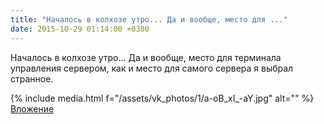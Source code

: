```yaml
---
title: "Началось в колхозе утро... Да и вообще, место для ..."
date: 2015-10-29 01:14:00 +0300
---
```


Началось в колхозе утро... Да и вообще, место для терминала управления сервером, как и место для самого сервера я выбрал странное.


{% include media.html f="/assets/vk_photos/1/a-oB_xI_-aY.jpg" alt="" %}
[Вложение](https://vk.com/photo41076938_386594097)
